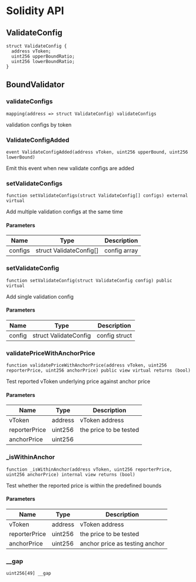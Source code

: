 # Solidity API

## ValidateConfig

```solidity
struct ValidateConfig {
  address vToken;
  uint256 upperBoundRatio;
  uint256 lowerBoundRatio;
}
```

## BoundValidator

### validateConfigs

```solidity
mapping(address => struct ValidateConfig) validateConfigs
```

validation configs by token

### ValidateConfigAdded

```solidity
event ValidateConfigAdded(address vToken, uint256 upperBound, uint256 lowerBound)
```

Emit this event when new validate configs are added

### setValidateConfigs

```solidity
function setValidateConfigs(struct ValidateConfig[] configs) external virtual
```

Add multiple validation configs at the same time

#### Parameters

| Name | Type | Description |
| ---- | ---- | ----------- |
| configs | struct ValidateConfig[] | config array |

### setValidateConfig

```solidity
function setValidateConfig(struct ValidateConfig config) public virtual
```

Add single validation config

#### Parameters

| Name | Type | Description |
| ---- | ---- | ----------- |
| config | struct ValidateConfig | config struct |

### validatePriceWithAnchorPrice

```solidity
function validatePriceWithAnchorPrice(address vToken, uint256 reporterPrice, uint256 anchorPrice) public view virtual returns (bool)
```

Test reported vToken underlying price against anchor price

#### Parameters

| Name | Type | Description |
| ---- | ---- | ----------- |
| vToken | address | vToken address |
| reporterPrice | uint256 | the price to be tested |
| anchorPrice | uint256 |  |

### _isWithinAnchor

```solidity
function _isWithinAnchor(address vToken, uint256 reporterPrice, uint256 anchorPrice) internal view returns (bool)
```

Test whether the reported price is within the predefined bounds

#### Parameters

| Name | Type | Description |
| ---- | ---- | ----------- |
| vToken | address | vToken address |
| reporterPrice | uint256 | the price to be tested |
| anchorPrice | uint256 | anchor price as testing anchor |

### __gap

```solidity
uint256[49] __gap
```

